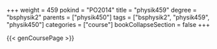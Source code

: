 +++
weight = 459
pokind = "PO2014"
title = "physik459"
degree = "bsphysik2"
parents = ["physik450"]
tags = ["bsphysik2", "physik459", "physik450"]
categories = ["course"]
bookCollapseSection = false
+++

{{< genCoursePage >}}
